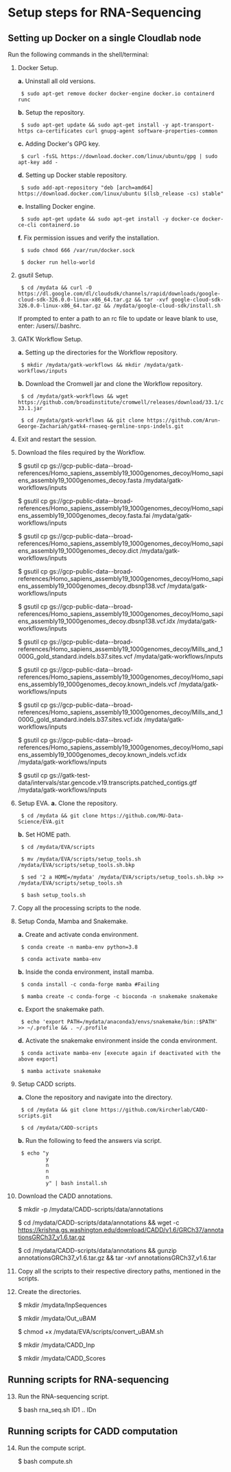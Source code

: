 # Setup steps for RNA-Sequencing

## Setting up Docker on a single Cloudlab node
Run the following commands in the shell/terminal:
1. Docker Setup.

    **a.** Uninstall all old versions.

        $ sudo apt-get remove docker docker-engine docker.io containerd runc

    **b.** Setup the repository.

        $ sudo apt-get update && sudo apt-get install -y apt-transport-https ca-certificates curl gnupg-agent software-properties-common
   
   **c.** Adding Docker's GPG key.

        $ curl -fsSL https://download.docker.com/linux/ubuntu/gpg | sudo apt-key add -
   
    **d.** Setting up Docker stable repository.

        $ sudo add-apt-repository "deb [arch=amd64] https://download.docker.com/linux/ubuntu $(lsb_release -cs) stable"
    
    **e.** Installing Docker engine.

        $ sudo apt-get update && sudo apt-get install -y docker-ce docker-ce-cli containerd.io
    
    **f.** Fix permission issues and verify the installation.

        $ sudo chmod 666 /var/run/docker.sock
        
        $ docker run hello-world

2. gsutil Setup.

        $ cd /mydata && curl -O https://dl.google.com/dl/cloudsdk/channels/rapid/downloads/google-cloud-sdk-326.0.0-linux-x86_64.tar.gz && tar -xvf google-cloud-sdk-326.0.0-linux-x86_64.tar.gz && /mydata/google-cloud-sdk/install.sh

    If prompted to enter a path to an rc file to update or leave blank to use, enter: /users/<username>/.bashrc.

3. GATK Workflow Setup.

    **a.** Setting up the directories for the Workflow repository.

        $ mkdir /mydata/gatk-workflows && mkdir /mydata/gatk-workflows/inputs

    **b.** Download the Cromwell jar and clone the Workflow repository.
    
        $ cd /mydata/gatk-workflows && wget https://github.com/broadinstitute/cromwell/releases/download/33.1/cromwell-33.1.jar
        
        $ cd /mydata/gatk-workflows && git clone https://github.com/Arun-George-Zachariah/gatk4-rnaseq-germline-snps-indels.git

4. Exit and restart the session.

5. Download the files required by the Workflow.

    $ gsutil cp gs://gcp-public-data--broad-references/Homo_sapiens_assembly19_1000genomes_decoy/Homo_sapiens_assembly19_1000genomes_decoy.fasta /mydata/gatk-workflows/inputs

    $ gsutil cp gs://gcp-public-data--broad-references/Homo_sapiens_assembly19_1000genomes_decoy/Homo_sapiens_assembly19_1000genomes_decoy.fasta.fai /mydata/gatk-workflows/inputs

    $ gsutil cp gs://gcp-public-data--broad-references/Homo_sapiens_assembly19_1000genomes_decoy/Homo_sapiens_assembly19_1000genomes_decoy.dict /mydata/gatk-workflows/inputs

    $ gsutil cp gs://gcp-public-data--broad-references/Homo_sapiens_assembly19_1000genomes_decoy/Homo_sapiens_assembly19_1000genomes_decoy.dbsnp138.vcf /mydata/gatk-workflows/inputs

    $ gsutil cp gs://gcp-public-data--broad-references/Homo_sapiens_assembly19_1000genomes_decoy/Homo_sapiens_assembly19_1000genomes_decoy.dbsnp138.vcf.idx /mydata/gatk-workflows/inputs

    $ gsutil cp gs://gcp-public-data--broad-references/Homo_sapiens_assembly19_1000genomes_decoy/Mills_and_1000G_gold_standard.indels.b37.sites.vcf /mydata/gatk-workflows/inputs

    $ gsutil cp gs://gcp-public-data--broad-references/Homo_sapiens_assembly19_1000genomes_decoy/Homo_sapiens_assembly19_1000genomes_decoy.known_indels.vcf /mydata/gatk-workflows/inputs

    $ gsutil cp gs://gcp-public-data--broad-references/Homo_sapiens_assembly19_1000genomes_decoy/Mills_and_1000G_gold_standard.indels.b37.sites.vcf.idx /mydata/gatk-workflows/inputs

    $ gsutil cp gs://gcp-public-data--broad-references/Homo_sapiens_assembly19_1000genomes_decoy/Homo_sapiens_assembly19_1000genomes_decoy.known_indels.vcf.idx /mydata/gatk-workflows/inputs

    $ gsutil cp gs://gatk-test-data/intervals/star.gencode.v19.transcripts.patched_contigs.gtf /mydata/gatk-workflows/inputs

6. Setup EVA.
    **a.** Clone the repository.

        $ cd /mydata && git clone https://github.com/MU-Data-Science/EVA.git

    **b.** Set HOME path.

        $ cd /mydata/EVA/scripts

        $ mv /mydata/EVA/scripts/setup_tools.sh /mydata/EVA/scripts/setup_tools.sh.bkp

        $ sed '2 a HOME=/mydata' /mydata/EVA/scripts/setup_tools.sh.bkp >> /mydata/EVA/scripts/setup_tools.sh

        $ bash setup_tools.sh

7. Copy all the processing scripts to the node.

8. Setup Conda, Mamba and Snakemake.

    **a.** Create and activate conda environment.

        $ conda create -n mamba-env python=3.8

        $ conda activate mamba-env

    **b.** Inside the conda environment, install mamba.

        $ conda install -c conda-forge mamba #Failing

        $ mamba create -c conda-forge -c bioconda -n snakemake snakemake

    **c.** Export the snakemake path.

        $ echo 'export PATH=/mydata/anaconda3/envs/snakemake/bin::$PATH' >> ~/.profile && . ~/.profile

    **d.** Activate the snakemake environment inside the conda environment.

        $ conda activate mamba-env [execute again if deactivated with the above export]

        $ mamba activate snakemake

9. Setup CADD scripts.

    **a.** Clone the repository and navigate into the directory.

        $ cd /mydata && git clone https://github.com/kircherlab/CADD-scripts.git

        $ cd /mydata/CADD-scripts

    **b.** Run the following to feed the answers via script.

        $ echo "y
                y
                n
                n
                n
                y" | bash install.sh

10. Download the CADD annotations.

    $ mkdir -p /mydata/CADD-scripts/data/annotations

    $ cd /mydata/CADD-scripts/data/annotations && wget -c https://krishna.gs.washington.edu/download/CADD/v1.6/GRCh37/annotationsGRCh37_v1.6.tar.gz

    $ cd /mydata/CADD-scripts/data/annotations && gunzip annotationsGRCh37_v1.6.tar.gz && tar -xvf annotationsGRCh37_v1.6.tar

11. Copy all the scripts to their respective directory paths, mentioned in the scripts.

12. Create the directories.

    $ mkdir /mydata/InpSequences

    $ mkdir /mydata/Out_uBAM

    $ chmod +x /mydata/EVA/scripts/convert_uBAM.sh

    $ mkdir /mydata/CADD_Inp

    $ mkdir /mydata/CADD_Scores


## Running scripts for RNA-sequencing

13. Run the RNA-sequencing script.

    $ bash rna_seq.sh ID1 .. IDn

## Running scripts for CADD computation

14. Run the compute script.

    $ bash compute.sh